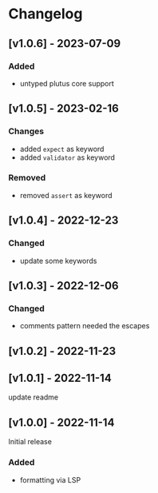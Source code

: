 # Changelog

## [v1.0.6] - 2023-07-09

### Added

- untyped plutus core support

## [v1.0.5] - 2023-02-16

### Changes

- added `expect` as keyword
- added `validator` as keyword

### Removed

- removed `assert` as keyword

## [v1.0.4] - 2022-12-23

### Changed

- update some keywords

## [v1.0.3] - 2022-12-06

### Changed

- comments pattern needed the escapes

## [v1.0.2] - 2022-11-23

## [v1.0.1] - 2022-11-14

update readme

## [v1.0.0] - 2022-11-14

Initial release

### Added

- formatting via LSP
